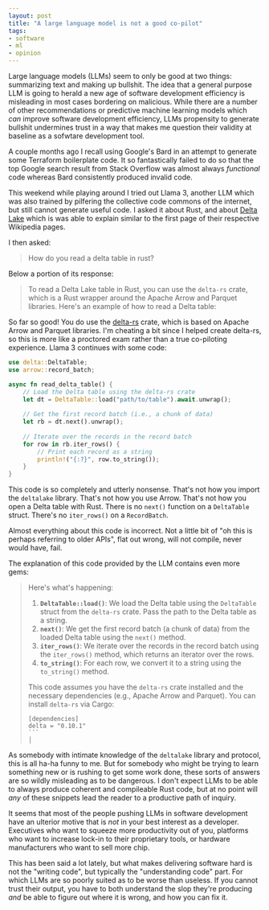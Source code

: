 ```yaml
---
layout: post
title: "A large language model is not a good co-pilot"
tags:
- software
- ml
- opinion
---
```


Large language models (LLMs) seem to only be good at two things: summarizing
text and making up bullshit. The idea that a general purpose LLM is going to
herald a new age of software development efficiency is misleading in most cases
bordering on malicious. While there are a number of other recommendations or
predictive machine learning models which _can_ improve software development
efficiency, LLMs propensity to generate bullshit undermines trust in a way that
makes me question their validity at baseline as a sofwtare development tool.

A couple months ago I recall using Google's Bard in an attempt to generate some Terraform boilerplate code. It so fantastically failed to do so that the top Google search result from Stack Overflow was almost always _functional_ code whereas Bard consistently produced invalid code. 

This weekend while playing around I tried out Llama 3, another LLM which was
also trained by pilfering the collective code commons of the internet, but
still cannot generate useful code. I asked it about Rust, and about [Delta
Lake](https://delta.io) which is was able to explain similar to the first page
of their respective Wikipedia pages.

I then asked:

> How do you read a delta table in rust?


Below a portion of its response:

> To read a Delta Lake table in Rust, you can use the `delta-rs` crate, which is a Rust wrapper around the Apache Arrow and Parquet libraries. Here's an example of
> how to read a Delta table:                                                                                                                                       


So far so good! You do use the [delta-rs](https://github.com/delta-io/delta-rs) crate, which is based on Apache Arrow and Parquet libraries. I'm cheating a bit since I helped create delta-rs, so this is more like a proctored exam rather than a true co-piloting experience. Llama 3 continues with some code:


```rust
use delta::DeltaTable;
use arrow::record_batch;

async fn read_delta_table() {
    // Load the Delta table using the delta-rs crate
    let dt = DeltaTable::load("path/to/table").await.unwrap();
                                                             
    // Get the first record batch (i.e., a chunk of data)   
    let rb = dt.next().unwrap();
    
    // Iterate over the records in the record batch      
    for row in rb.iter_rows() {
        // Print each record as a string
        println!("{:?}", row.to_string());
    }
} 
```

This code is so completely and utterly nonsense. That's not how you import the
`deltalake` library. That's not how you use Arrow. That's not how you open a
Delta table with Rust. There is no `next()` function on a `DeltaTable` struct.
There's no `iter_rows()` on a `RecordBatch`.

Almost everything about this code is incorrect. Not a little bit of "oh this is
perhaps referring to older APIs", flat out wrong, will not compile, never would have, fail.


The explanation of this code provided by the LLM contains even more gems:


> Here's what's happening:                                                                                                                                         
>                                                                                                                                                                  
> 1.  **`DeltaTable::load()`**: We load the Delta table using the `DeltaTable` struct from the `delta-rs` crate. Pass the path to the Delta table as a string.     
> 2.  **`next()`**: We get the first record batch (a chunk of data) from the loaded Delta table using the `next()` method.                                         
> 3.  **`iter_rows()`**: We iterate over the records in the record batch using the `iter_rows()` method, which returns an iterator over the rows.                  
> 4.  **`to_string()`**: For each row, we convert it to a string using the `to_string()` method.                                                                   
>                                                                                                                                                                  
> This code assumes you have the `delta-rs` crate installed and the necessary dependencies (e.g., Apache Arrow and Parquet). You can install `delta-rs` via Cargo: 
> ```
> [dependencies]
> delta = "0.10.1"
> ```                                                                                                                                                                 │        

As somebody with intimate knowledge of the `deltalake` library and protocol,
this is all ha-ha funny to me. But for somebody who might be trying to learn
something new or is rushing to get some work done, these sorts of answers are
so wildly misleading as to be dangerous. I don't expect LLMs to be able to
always produce coherent and compileable Rust code, but at no point will _any_
of these snippets lead the reader to a productive path of inquiry.


It seems that most of the people pushing LLMs in software development have an
ulterior motive that is _not_ in your best interest as a developer. Executives
who want to squeeze more productivity out of you, platforms who want to
increase lock-in to their proprietary tools, or hardware manufacturers who want
to sell more chip. 

This has been said a lot lately, but what makes delivering software hard is not
the "writing code", but typically the "understanding code" part. For which LLMs
are so poorly suited as to be worse than useless. If you cannot trust their
output, you have to both understand the slop they're producing _and_ be able to
figure out where it is wrong, and how you can fix it.

